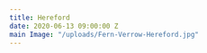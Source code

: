 ```yaml
---
title: Hereford
date: 2020-06-13 09:00:00 Z
main Image: "/uploads/Fern-Verrow-Hereford.jpg"
---
```


